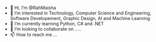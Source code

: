 - 👋 Hi, I’m @RahMaisha
- 👀 I’m interested in Technology, Computer Science and Engineering, Software Developement, Graphic Design, AI and Machine Learning
- 🌱 I’m currently learning Python, C# and .NET
- 💞️ I’m looking to collaborate on .....
- 📫 How to reach me ...

<!---
RahMaisha/RahMaisha is a ✨ special ✨ repository because its `README.md` (this file) appears on your GitHub profile.
You can click the Preview link to take a look at your changes.
--->
